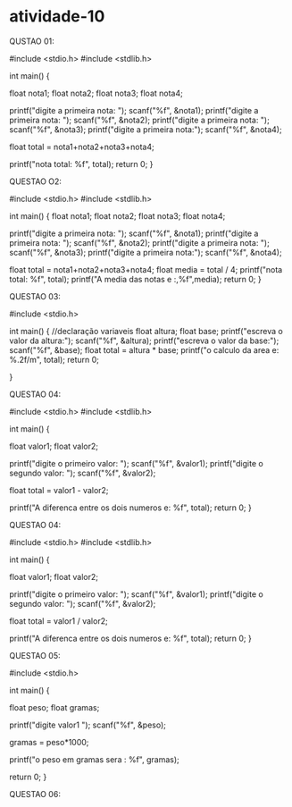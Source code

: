# atividade-10

QUSTAO 01:

 #include <stdio.h>
#include <stdlib.h>

 int main() {

float nota1; float nota2;
 float nota3;
 float nota4;

 printf("digite a primeira nota: ");
 scanf("%f", &nota1);
 printf("digite a primeira nota: ");
 scanf("%f", &nota2);
 printf("digite a primeira nota: ");
 scanf("%f", &nota3);
 printf("digite a primeira nota:");
scanf("%f", &nota4);

float total = nota1+nota2+nota3+nota4;

printf("nota total: %f", total);
 return 0;
 }



QUESTAO O2:

 #include <stdio.h>
 #include <stdlib.h>
 
 int main() {
 float nota1;
 float nota2;
 float nota3;
 float nota4;
 
 printf("digite a primeira nota: ");
 scanf("%f", &nota1);
 printf("digite a primeira nota: ");
 scanf("%f", &nota2);
 printf("digite a primeira nota: ");
 scanf("%f", &nota3);
 printf("digite a primeira nota:");
 scanf("%f", &nota4);
 
 float total = nota1+nota2+nota3+nota4;
 float media = total / 4;
 printf("nota total: %f", total);
 printf("A media das notas e :,%f",media);
 return 0;
 }



 QUESTAO 03:

 #include <stdio.h>
 
int main() {
//declaração variaveis
 float altura;
 float base;
 printf("escreva o valor da altura:");
 scanf("%f", &altura);
 printf("escreva o valor da base:");
 scanf("%f", &base);
 float total = altura * base;
 printf("o calculo da area e: %.2f/m", total);
 return 0;
 
 }
 
 
 QUESTAO 04:

  #include <stdio.h>
 #include <stdlib.h>
 
 int main() {
 	
 float valor1;
 float valor2;

 printf("digite o primeiro valor: ");
 scanf("%f", &valor1);
 printf("digite o segundo valor: ");
 scanf("%f", &valor2);
 
 float total = valor1 - valor2;

 printf("A diferenca entre os dois numeros e: %f", total);
 return 0;
 }



 QUESTAO 04:

  #include <stdio.h>
 #include <stdlib.h>
 
 int main() {
 	
 float valor1;
 float valor2;

 printf("digite o primeiro valor: ");
 scanf("%f", &valor1);
 printf("digite o segundo valor: ");
 scanf("%f", &valor2);
 
 float total = valor1 / valor2;

 printf("A diferenca entre os dois numeros e: %f", total);
 return 0;
 }



 QUESTAO 05:

  #include <stdio.h>
 
 
 int main() {
 	
 float peso;
 float gramas;

 printf("digite valor1 ");
 scanf("%f", &peso);

gramas = peso*1000;

printf("o peso em gramas sera : %f", gramas);
 
 return 0;
 }


 QUESTAO 06:

 
